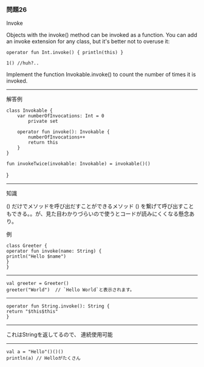 ### 問題26

Invoke

Objects with the invoke() method can be invoked as a function.
You can add an invoke extension for any class, but it's better not to overuse it:

    operator fun Int.invoke() { println(this) }
    ​
    1() //huh?..

Implement the function Invokable.invoke() to count the number of times it is invoked.

---

解答例


    class Invokable {
        var numberOfInvocations: Int = 0
            private set

        operator fun invoke(): Invokable {
            numberOfInvocations++
            return this
        }
    }

    fun invokeTwice(invokable: Invokable) = invokable()()
}

---

知識

() だけでメソッドを呼び出だすことができるメソッド
() を繋げて呼び出すこともできる。。が、見た目わかりづらいので使うとコードが読みにくくなる懸念あり。

例

    class Greeter {
    operator fun invoke(name: String) {
    println("Hello $name")
    }
    }

---

    val greeter = Greeter()
    greeter("World")  // `Hello World`と表示されます。

---

    operator fun String.invoke(): String {
    return "$this$this"
    }

---

これはStringを返してるので、 連続使用可能

---

    val a = "Hello"()()()
    println(a) // Helloがたくさん